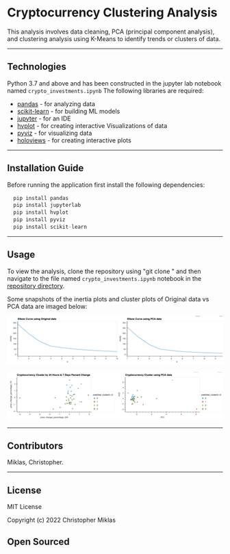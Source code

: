 # Cryptocurrency Clustering Analysis

This analysis involves data cleaning, PCA (principal component analysis), and clustering analysis using K-Means to identify trends or clusters of data. 


---

## Technologies

Python 3.7 and above and has been constructed in the jupyter lab notebook named ```crypto_investments.ipynb```
The following libraries are required:

- [pandas](https://pypi.org/project/pandas/) - for analyzing data
- [scikit-learn](https://pypi.org/project/scikit-learn/) - for building ML models
- [jupyter](https://pypi.org/project/jupyter/) - for an IDE
- [hvplot](https://pypi.org/project/hvplot/) - for creating interactive Visualizations of data
- [pyviz](https://pypi.org/project/pyviz/) - for visualizing data
- [holoviews](https://pypi.org/project/holoviews/) - for creating interactive plots

---

## Installation Guide

Before running the application first install the following dependencies:

```python
  pip install pandas
  pip install jupyterlab 
  pip install hvplot
  pip install pyviz
  pip install scikit-learn

```
---

## Usage
To view the analysis, clone the repository using "git clone <link>" and then navigate to the file named ```crypto_investments.ipynb``` notebook in the [repository directory](https://github.com/mightymiklas/KNN_PCA_Your_Crypto).

Some snapshots of the inertia plots and cluster plots of Original data vs PCA data are imaged below:

![inertia plots](https://github.com/Summi-Khanna/Challenge-10/blob/main/Images/elbow_curve.png)  


![cluster plots](https://github.com/Summi-Khanna/Challenge-10/blob/main/Images/cluster_plot.png) 
 

---

## Contributors
 
Miklas, Christopher.   

---

## License

MIT License

Copyright (c) 2022 Christopher Miklas

Open Sourced
---
